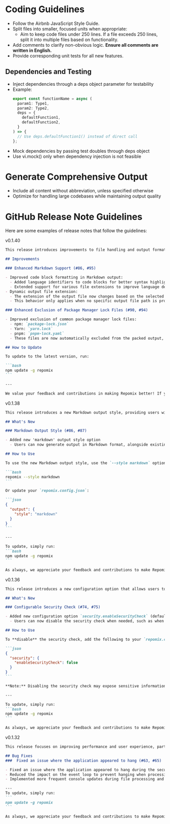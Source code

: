 # Coding Guidelines
- Follow the Airbnb JavaScript Style Guide.
- Split files into smaller, focused units when appropriate:
  - Aim to keep code files under 250 lines. If a file exceeds 250 lines, split it into multiple files based on functionality.
- Add comments to clarify non-obvious logic. **Ensure all comments are written in English.**
- Provide corresponding unit tests for all new features.

## Dependencies and Testing
- Inject dependencies through a deps object parameter for testability
- Example:
  ```typescript
  export const functionName = async (
    param1: Type1,
    param2: Type2,
    deps = {
      defaultFunction1,
      defaultFunction2,
    }
  ) => {
    // Use deps.defaultFunction1() instead of direct call
  };
  ```
- Mock dependencies by passing test doubles through deps object
- Use vi.mock() only when dependency injection is not feasible

# Generate Comprehensive Output
- Include all content without abbreviation, unless specified otherwise
- Optimize for handling large codebases while maintaining output quality

# GitHub Release Note Guidelines
Here are some examples of release notes that follow the guidelines:

v0.1.40
````md
This release introduces improvements to file handling and output formatting, enhancing Repomix's functionality and user experience.

## Improvements

### Enhanced Markdown Support (#86, #95)

- Improved code block formatting in Markdown output:
  - Added language identifiers to code blocks for better syntax highlighting
  - Extended support for various file extensions to improve language detection
- Dynamic output file extension:
  - The extension of the output file now changes based on the selected style (e.g., `.md` for Markdown, `.xml` for XML)
  - This behavior only applies when no specific output file path is provided by the user

### Enhanced Exclusion of Package Manager Lock Files (#90, #94)

- Improved exclusion of common package manager lock files:
  - npm: `package-lock.json`
  - Yarn: `yarn.lock`
  - pnpm: `pnpm-lock.yaml`
  - These files are now automatically excluded from the packed output, including those in subdirectories

## How to Update

To update to the latest version, run:

```bash
npm update -g repomix
```

---

We value your feedback and contributions in making Repomix better! If you encounter any issues or have suggestions, please share them through our GitHub issues.
````

v0.1.38
````md
This release introduces a new Markdown output style, providing users with an additional option for formatting their repository content.

## What's New

### Markdown Output Style (#86, #87)

- Added new 'markdown' output style option
  - Users can now generate output in Markdown format, alongside existing plain text and XML options

## How to Use

To use the new Markdown output style, use the `--style markdown` option:

```bash
repomix --style markdown
```

Or update your `repomix.config.json`:

```json
{
  "output": {
    "style": "markdown"
  }
}
```

---

To update, simply run:
```bash
npm update -g repomix
```

As always, we appreciate your feedback and contributions to make Repomix even better! If you encounter any issues or have suggestions regarding this new feature, please let us know through our GitHub issues.
````

v0.1.36
````md
This release introduces a new configuration option that allows users to control the security check feature, providing more flexibility in how Repomix handles sensitive information detection.

## What's New

### Configurable Security Check (#74, #75)

- Added new configuration option `security.enableSecurityCheck` (default: `true`)
  - Users can now disable the security check when needed, such as when working with cryptographic libraries or known false positives

## How to Use

To **disable** the security check, add the following to your `repomix.config.json`:

```json
{
  "security": {
    "enableSecurityCheck": false
  }
}
```

**Note:** Disabling the security check may expose sensitive information. Use this option with caution and only when necessary.

---

To update, simply run:
```bash
npm update -g repomix
```

As always, we appreciate your feedback and contributions to make Repomix even better! If you encounter any issues or have suggestions regarding this new feature, please let us know through our GitHub issues.
````

v0.1.32
````md
This release focuses on improving performance and user experience, particularly when processing large repositories.

## Bug Fixes
###  Fixed an issue where the application appeared to hang (#63, #65)

- Fixed an issue where the application appeared to hang during the security check process on large repositories.
- Reduced the impact on the event loop to prevent hanging when processing a large number of files.
- Implemented more frequent console updates during file processing and security checks.

---
To update, simply run:
```
npm update -g repomix
```

As always, we appreciate your feedback and contributions to make Repomix even better!
````
